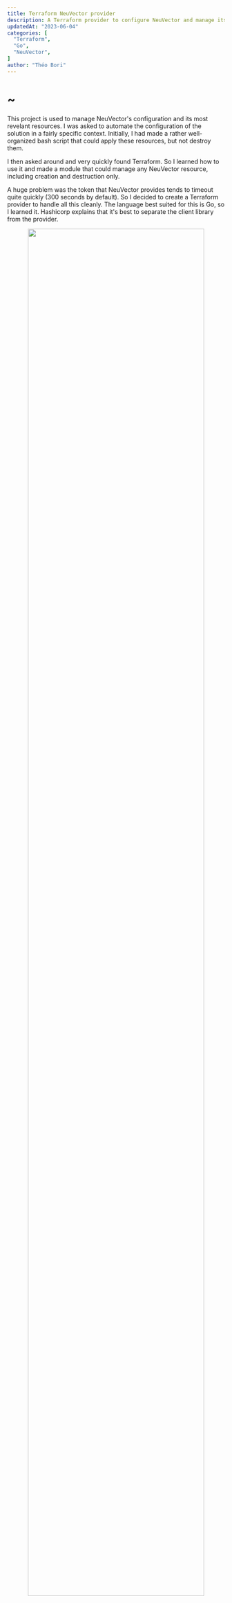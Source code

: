 ```yaml
---
title: Terraform NeuVector provider
description: A Terraform provider to configure NeuVector and manage its resources.
updatedAt: "2023-06-04"
categories: [
  "Terraform",
  "Go",
  "NeuVector",
]
author: "Théo Bori"
---
```


# ~

This project is used to manage NeuVector's configuration and its most revelant resources. I was asked to automate the configuration of the solution in a fairly specific context. Initially, I had made a rather well-organized bash script that could apply these resources, but not destroy them.

I then asked around and very quickly found Terraform. So I learned how to use it and made a module that could manage any NeuVector resource, including creation and destruction only.

A huge problem was the token that NeuVector provides tends to timeout quite quickly (300 seconds by default).
So I decided to create a Terraform provider to handle all this cleanly. The language best suited for this is Go, so I learned it. Hashicorp explains that it's best to separate the client library from the provider.

<p align="center" width="100%">
    <img src="/terraform_provider.png" width="90%">
</p>

So I created a Go SDK for NeuVector before using it in the provider, you can find it out [here](https://github.com/theobori/go-neuvector).

Now the provider is able to fully manage the implemented resources (create, delete, update and import).

# Use cases

The provider Terraform block looks like below.

```
terraform {
  required_providers {
    neuvector = {
      source = "theobori/neuvector"
      version = "0.4.1"
    }
  }
}

provider "neuvector" {
  base_url = "https://127.0.0.1:10443/v1/"
  username = "admin"
  password = "admin"
}
```

Once it is declared in the configuration, you can start using it as you want. Here's a Terraform example that could be applied after installing NeuVector.

```
resource "neuvector_eula" "eula" {
    accepted = true
}

resource "neuvector_registry" "registry_test" {
  name                   = "docker.io"
  registry_type          = "Docker Registry"
  filters                = ["*"]
  registry               = "https://registry.hub.docker.com/"
  rescan_after_db_update = true
  auth_with_token        = false
  scan_layers            = true
}

resource "neuvector_group" "group_test" {
  name = "mytestgroup"

  criteria {
    key   = "pattern"
    value = "[a-z]"
    op    = "regex"
  }

  criteria {
    key   = "namespace"
    value = "example"
    op    = "="
  }
}

data "neuvector_group_services" "services_test" {
    name = neuvector_group.group_test.id
}

resource "neuvector_service_config" "service_config_test" {
  services = data.neuvector_group_services.services_test.services

  not_scored = true
}
```

# Try

[*Source*](https://github.com/theobori/terraform-provider-neuvector)
